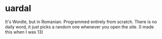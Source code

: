 # uardal
It's Wordle, but in Romanian. Programmed entirely from scratch. There is no daily word, it just picks a random one whenever you open the site.
(I made this when I was 13)
